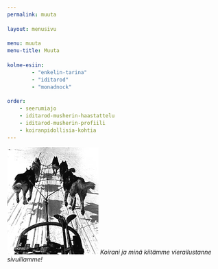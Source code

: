 ```yaml
---
permalink: muuta

layout: menusivu

menu: muuta
menu-title: Muuta

kolme-esiin:
        - "enkelin-tarina"
        - "iditarod"
        - "monadnock"
        
order: 
    - seerumiajo
    - iditarod-musherin-haastattelu
    - iditarod-musherin-profiili
    - koiranpidollisia-kohtia
---
```


![Kiitos](images/kuuhaukun-koiria/oldtouring.jpg)
*Koirani ja minä kiitämme vierailustanne sivuillamme!*

